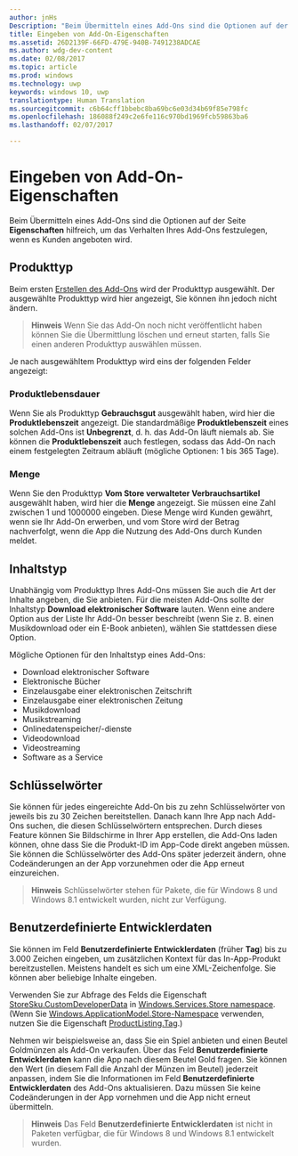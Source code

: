 ```yaml
---
author: jnHs
Description: "Beim Übermitteln eines Add-Ons sind die Optionen auf der Seite „Eigenschaften“ hilfreich, um das Verhalten Ihres Add-Ons festzulegen, wenn es Kunden angeboten wird."
title: Eingeben von Add-On-Eigenschaften
ms.assetid: 26D2139F-66FD-479E-940B-7491238ADCAE
ms.author: wdg-dev-content
ms.date: 02/08/2017
ms.topic: article
ms.prod: windows
ms.technology: uwp
keywords: windows 10, uwp
translationtype: Human Translation
ms.sourcegitcommit: c6b64cff1bbebc8ba69bc6e03d34b69f85e798fc
ms.openlocfilehash: 186088f249c2e6fe116c970bd1969fcb59863ba6
ms.lasthandoff: 02/07/2017

---
```


# <a name="enter-add-on-properties"></a>Eingeben von Add-On-Eigenschaften


Beim Übermitteln eines Add-Ons sind die Optionen auf der Seite **Eigenschaften** hilfreich, um das Verhalten Ihres Add-Ons festzulegen, wenn es Kunden angeboten wird.

## <a name="product-type"></a>Produkttyp

Beim ersten [Erstellen des Add-Ons](set-your-add-on-product-id.md) wird der Produkttyp ausgewählt. Der ausgewählte Produkttyp wird hier angezeigt, Sie können ihn jedoch nicht ändern.

> **Hinweis**  Wenn Sie das Add-On noch nicht veröffentlicht haben können Sie die Übermittlung löschen und erneut starten, falls Sie einen anderen Produkttyp auswählen müssen. 

Je nach ausgewähltem Produkttyp wird eins der folgenden Felder angezeigt:

### <a name="product-lifetime"></a>Produktlebensdauer
Wenn Sie als Produkttyp **Gebrauchsgut** ausgewählt haben, wird hier die **Produktlebenszeit** angezeigt. Die standardmäßige **Produktlebenszeit** eines solchen Add-Ons ist **Unbegrenzt**, d. h. das Add-On läuft niemals ab. Sie können die **Produktlebenszeit** auch festlegen, sodass das Add-On nach einem festgelegten Zeitraum abläuft (mögliche Optionen: 1 bis 365 Tage). 

### <a name="quantity"></a>Menge
Wenn Sie den Produkttyp **Vom Store verwalteter Verbrauchsartikel** ausgewählt haben, wird hier die **Menge** angezeigt. Sie müssen eine Zahl zwischen 1 und 1000000 eingeben. Diese Menge wird Kunden gewährt, wenn sie Ihr Add-On erwerben, und vom Store wird der Betrag nachverfolgt, wenn die App die Nutzung des Add-Ons durch Kunden meldet.

## <a name="content-type"></a>Inhaltstyp

Unabhängig vom Produkttyp Ihres Add-Ons müssen Sie auch die Art der Inhalte angeben, die Sie anbieten. Für die meisten Add-Ons sollte der Inhaltstyp **Download elektronischer Software** lauten. Wenn eine andere Option aus der Liste Ihr Add-On besser beschreibt (wenn Sie z. B. einen Musikdownload oder ein E-Book anbieten), wählen Sie stattdessen diese Option. 

Mögliche Optionen für den Inhaltstyp eines Add-Ons:

-   Download elektronischer Software
-   Elektronische Bücher
-   Einzelausgabe einer elektronischen Zeitschrift
-   Einzelausgabe einer elektronischen Zeitung
-   Musikdownload
-   Musikstreaming
-   Onlinedatenspeicher/-dienste
-   Videodownload
-   Videostreaming
-   Software as a Service

## <a name="keywords"></a>Schlüsselwörter

Sie können für jedes eingereichte Add-On bis zu zehn Schlüsselwörter von jeweils bis zu 30 Zeichen bereitstellen. Danach kann Ihre App nach Add-Ons suchen, die diesen Schlüsselwörtern entsprechen. Durch dieses Feature können Sie Bildschirme in Ihrer App erstellen, die Add-Ons laden können, ohne dass Sie die Produkt-ID im App-Code direkt angeben müssen. Sie können die Schlüsselwörter des Add-Ons später jederzeit ändern, ohne Codeänderungen an der App vorzunehmen oder die App erneut einzureichen.

> **Hinweis**  Schlüsselwörter stehen für Pakete, die für Windows 8 und Windows 8.1 entwickelt wurden, nicht zur Verfügung.

## <a name="custom-developer-data"></a>Benutzerdefinierte Entwicklerdaten

Sie können im Feld **Benutzerdefinierte Entwicklerdaten** (früher **Tag**) bis zu 3.000 Zeichen eingeben, um zusätzlichen Kontext für das In-App-Produkt bereitzustellen. Meistens handelt es sich um eine XML-Zeichenfolge. Sie können aber beliebige Inhalte eingeben.

Verwenden Sie zur Abfrage des Felds die Eigenschaft [StoreSku.CustomDeveloperData](https://msdn.microsoft.com/en-us/library/windows/apps/windows.services.store.storesku.customdeveloperdata.aspx) in [Windows.Services.Store namespace](https://msdn.microsoft.com/en-us/library/windows/apps/windows.services.store.aspx). (Wenn Sie [Windows.ApplicationModel.Store-Namespace](https://msdn.microsoft.com/en-us/library/windows/apps/windows.applicationmodel.store.aspx) verwenden, nutzen Sie die Eigenschaft [ProductListing.Tag](https://msdn.microsoft.com/en-us/library/windows/apps/windows.applicationmodel.store.productlisting.tag.aspx).)

Nehmen wir beispielsweise an, dass Sie ein Spiel anbieten und einen Beutel Goldmünzen als Add-On verkaufen. Über das Feld **Benutzerdefinierte Entwicklerdaten** kann die App nach diesem Beutel Gold fragen. Sie können den Wert (in diesem Fall die Anzahl der Münzen im Beutel) jederzeit anpassen, indem Sie die Informationen im Feld **Benutzerdefinierte Entwicklerdaten** des Add-Ons aktualisieren. Dazu müssen Sie keine Codeänderungen in der App vornehmen und die App nicht erneut übermitteln.

> **Hinweis**  Das Feld **Benutzerdefinierte Entwicklerdaten** ist nicht in Paketen verfügbar, die für Windows 8 und Windows 8.1 entwickelt wurden.

 

 

 





